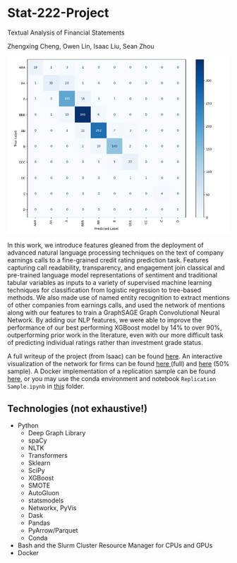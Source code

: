 # Stat-222-Project

Textual Analysis of Financial Statements

Zhengxing Cheng, Owen Lin, Isaac Liu, Sean Zhou

![1718506585446](image/README/1718506585446.png)

In this work, we introduce features gleaned from the deployment of advanced natural language processing techniques on the text of company earnings calls to a fine-grained credit rating prediction task. Features capturing call readability, transparency, and engagement join classical and pre-trained language model representations of sentiment and traditional tabular variables as inputs to a variety of supervised machine learning techniques for classification from logistic regression to tree-based methods. We also made use of named entity recognition to extract mentions of other companies from earnings calls, and used the network of mentions along with our features to train a GraphSAGE Graph Convolutional Neural Network. By adding our NLP features, we were able to improve the performance of our best performing XGBoost model by 14% to over 90%, outperforming prior work in the literature, even with our more difficult task of predicting individual ratings rather than investment grade status.

A full writeup of the project (from Isaac) can be found [here](https://github.com/ijyliu/Stat-222-Project-Isaac/blob/main/Writeups/Writeup%202.pdf). An interactive visualization of the network for firms can be found [here ](https://sites.google.com/view/isaac-liu/demos/corporate-network/full-network?authuser=0)(full) and [here](https://sites.google.com/view/isaac-liu/demos/corporate-network/50-node-sample?authuser=0) (50% sample). A Docker implementation of a replication sample can be found [here](https://github.com/ijyliu/Stat-222-Project-Isaac/tree/main/Docker%20Replication%20Sample), or you may use the conda environment and notebook `Replication Sample.ipynb` in [this](https://github.com/ijyliu/Stat-222-Project-Isaac/tree/main/Code/Replication%20Sample) folder.

## Technologies (not exhaustive!)

- Python
  - Deep Graph Library
  - spaCy
  - NLTK
  - Transformers
  - Sklearn
  - SciPy
  - XGBoost
  - SMOTE
  - AutoGluon
  - statsmodels
  - Networkx, PyVis
  - Dask
  - Pandas
  - PyArrow/Parquet
  - Conda
- Bash and the Slurm Cluster Resource Manager for CPUs and GPUs
- Docker
